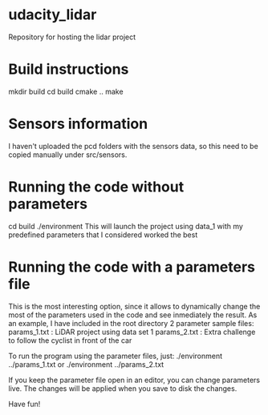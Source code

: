 # udacity_lidar
Repository for hosting the lidar project

Build instructions
====================
mkdir build
cd build
cmake ..
make


Sensors information
====================
I haven't uploaded the pcd folders with the sensors data, so this need to be copied manually under src/sensors.

Running the code without parameters
====================================
cd build
./environment
This will launch the project using data_1 with my predefined parameters that I considered worked the best

Running the code with a parameters file
=======================================
This is the most interesting option, since it allows to dynamically change the most of the parameters used in the code and see inmediately the result. As an example, I have included in the root directory 2 parameter sample files:
params_1.txt : LiDAR project using data set 1
params_2.txt : Extra challenge to follow the cyclist in front of the car

To run the program using the parameter files, just:
./environment ../params_1.txt
or
./environment ../params_2.txt

If you keep the parameter file open in an editor, you can change parameters live. The changes will be applied when you save to disk the changes.

Have fun!


